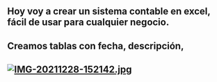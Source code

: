 ## Hoy voy a crear un sistema contable en excel, fácil de usar para cualquier negocio.
## Creamos tablas con fecha, descripción, 
## [![IMG-20211228-152142.jpg](https://i.postimg.cc/qRCWW81C/IMG-20211228-152142.jpg)](https://postimg.cc/mzBdHFfb)
